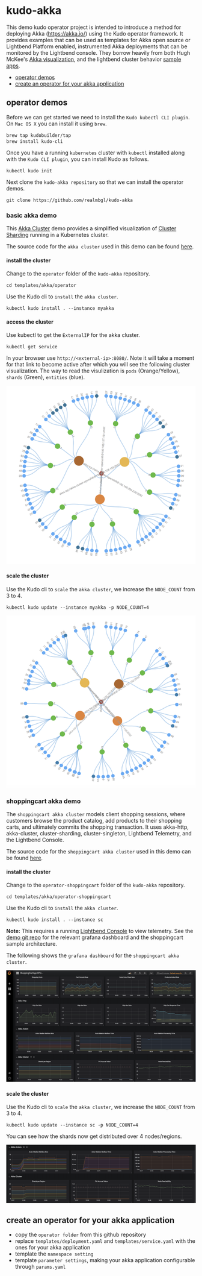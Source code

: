 # kudo-akka

This demo kudo operator project is intended to introduce a method for deploying Akka (https://akka.io/) using the Kudo operator framework. It provides examples that can be used as templates for Akka open source or Lightbend Platform enabled,  instrumented Akka deployments that can be monitored by the Lightbend console.  They borrow heavily from both Hugh McKee's [Akka visualization](https://github.com/mckeeh3/akka-java-cluster-kubernetes), and the lightbend cluster behavior [sample apps](https://github.com/lightbend/lb-demos). 




* [operator demos](#operator-demos)
* [create an operator for your akka application](#create-an-operator-for-your-akka-application)

## operator demos

Before we can get started we need to install the `Kudo kubectl CLI plugin`. On `Mac OS X` you can install it using `brew`.

```
brew tap kudobuilder/tap
brew install kudo-cli
```

Once you have a running `kubernetes` cluster with `kubectl` installed along with the `Kudo CLI plugin`, you can install Kudo as follows.

```
kubectl kudo init
```

Next clone the `kudo-akka repository` so that we can install the operator demos.

```
git clone https://github.com/realmbgl/kudo-akka
```

### basic akka demo

This [Akka Cluster](https://doc.akka.io/docs/akka/current/index-cluster.html) demo provides a simplified visualization of [Cluster Sharding](https://doc.akka.io/docs/akka/current/cluster-sharding.html) running in a Kubernetes cluster.

The source code for the `akka cluster` used in this demo can be found [here](https://github.com/mckeeh3/akka-java-cluster-kubernetes).

#### install the cluster

Change to the `operator` folder of the `kudo-akka` repository.

```
cd templates/akka/operator
```

Use the Kudo cli to `install` the `akka cluster`.

```
kubectl kudo install . --instance myakka
```

#### access the cluster

Use kubectl to get the `ExternalIP` for the akka cluster.

```
kubectl get service
```

In your browser use `http://<external-ip>:8080/`. Note it will take a moment for that link to become active after which you will see the following cluster visualization. The way to read the visulization is `pods` (Orange/Yellow), `shards` (Green), `entities` (blue).

![cluster visualization](./docs/images/basic_01.png)

#### scale the cluster

Use the Kudo cli to `scale` the `akka cluster`, we increase the `NODE_COUNT` from 3 to 4.

```
kubectl kudo update --instance myakka -p NODE_COUNT=4
```

![cluster visualization](./docs/images/basic_02.png)

### shoppingcart akka demo

The `shoppingcart akka cluster` models client shopping sessions, where customers browse the product catalog, add products to their shopping carts, and ultimately commits the shopping transaction. It uses akka-http, akka-cluster, cluster-sharding, cluster-singleton, Lightbend Telemetry, and the Lightbend Console.

The source code for the `shoppingcart akka cluster` used in this demo can be found [here](https://github.com/lightbend/lb-demos/tree/master/shoppingcartapp).

#### install the cluster

Change to the `operator-shoppingcart` folder of the `kudo-akka` repository.

```
cd templates/akka/operator-shoppingcart
```

Use the Kudo cli to `install` the `akka cluster`.

```
kubectl kudo install . --instance sc
```

**Note:** This requires a running [Lightbend Console](https://docs.d2iq.com/ksphere/konvoy/partner-solutions/lightbend/) to view telemetry. See the [demo git repo](https://github.com/lightbend/lb-demos) for the relevant grafana dashboard and the shoppingcart sample architecture.

The following shows the `grafana dashboard` for the `shoppingcart akka cluster`.

![cluster visualization](./docs/images/shoppingcart_01.png)

#### scale the cluster

Use the Kudo cli to `scale` the `akka cluster`, we increase the `NODE_COUNT` from 3 to 4.

```
kubectl kudo update --instance sc -p NODE_COUNT=4
```

You can see how the shards now get distributed over 4 nodes/regions.

![cluster visualization](./docs/images/shoppingcart_02.png)


## create an operator for your akka application

* copy the `operator folder` from this github repository
* replace `templates/deployment.yaml` and `templates/service.yaml` with the ones for your akka application
* template the `namespace setting`
* template `parameter settings`, making your akka application configurable through `params.yaml`
